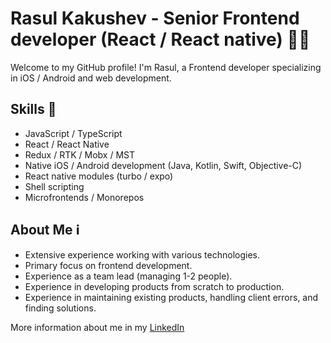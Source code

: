 # Rasul Kakushev - Senior Frontend developer (React / React native) 🧑‍💻

Welcome to my GitHub profile! I'm Rasul, a Frontend developer specializing in iOS / Android and web development.

## Skills 💪

* JavaScript / TypeScript
* React / React Native
* Redux / RTK / Mobx / MST
* Native iOS / Android development (Java, Kotlin, Swift, Objective-C)
* React native modules (turbo / expo)
* Shell scripting
* Microfrontends / Monorepos

## About Me ℹ️

* Extensive experience working with various technologies.
* Primary focus on frontend development.
* Experience as a team lead (managing 1-2 people).
* Experience in developing products from scratch to production.
* Experience in maintaining existing products, handling client errors, and finding solutions.

More information about me in my [LinkedIn](https://www.linkedin.com/in/rasfront)
